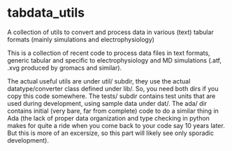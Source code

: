 # tabdata_utils
A collection of utils to convert and process data in various (text) tabular formats
(mainly simulations and electrophysiology)

This is a collection of recent code to process data files in text formats, generic
tabular and specific to electrophysiology and MD simulations (.atf, .xvg produced by
gromacs and similar).

The actual useful utils are under util/ subdir, they use the actual datatype/converter
class defined under lib/. So, you need both dirs if you copy this code somewhere.
The tests/ subdir contains test units that are used during development, using sample data
under dat/.
The ada/ dir contains initial (very bare, far from complete) code to do a similar thing in
Ada (the lack of proper data organization and type checking in python makes for quite a
ride when you come back to your code say 10 years later. But this is more of an excersize,
so this part will likely see only sporadic development).
